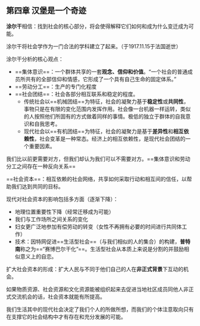 ## 第四章 汉堡是一个奇迹

**涂尔干**相信：找到社会的核心部分，将会使得解释它们如何和成为什么变迁成为可能。

涂尔干将社会学作为一门合法的学科建立了起来。（于1917.11.15于法国逝世）

涂尔干分析的核心观点：
- ==集体意识==：一个群体共享的一套**观念、信仰和价值**。“一个社会的普通成员所共有的全部信仰和情感，它形成了一个具有自己生命的固定体系。”
- ==劳动分工==：生产的专门化程度
- ==社会团结==：社会各部分相互联系和稳定的程度。
  - 传统社会以==机械团结==为特征，社会的凝聚力基于**稳定性**或**共同性**，事物只是在有限的变化范围内发挥作用。社会像一台机器一样运转，类似的人按照他们所固有的方式做着同样的事情。极低的独立于群体的自我意识和自我思考。
  - 现代社会以==有机团结==为特征，社会的凝聚力是基于**差异性**和**相互依赖性**，社会变革是一种常态。经济上的相互依赖性，是现代社会团结的一个重要因素。

我们比以前更需要对方，但我们却认为我们可以不需要对方。==集体意识和劳动分工之间存在一种反向关系==

==社会资本==：相互依赖的社会网络，共享如何采取行动和相互间的信任，以帮助我们达到共同的目标。

现代对社会资本的影响包括多方面（逐渐下降）：
- 地理位置重要性下降（经常迁移成为可能）
- 我们与工作场所之间关系的变化
- 妇女更广泛地参加有偿劳动的转变（女性不再拥有必要的时间进行共同体工作）
- 技术：因特网促进==生活型社会==（与我们相似的人的集合）的构建，**普特南**称之为==“赛博巴尔干化”==。生活型社会从本质上来说是分割的并鼓励相似意义上的自恋。

扩大社会资本的形成：扩大人民与不同于他们自己的人在**非正式背景**下互动的机会。

如果物质资源、社会资源和文化资源能被组织起来去促进当地社区成员同他人非正式交流机会的话，社会资本就能有所提高。

我们生活其中的现代社会决定了我们个人的所做所想，而我们的个体注意取向只有在支撑它的社会结构中才有存在和充分发展的可能。